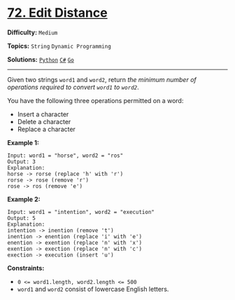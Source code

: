 # [72. Edit Distance](https://leetcode.com/problems/edit-distance/)

**Difficulty:** `Medium`

**Topics:** `String` `Dynamic Programming`

**Solutions:** [`Python`](../../src/python/challenges/problems/edit_distance_test.py) [`C#`](../../src/csharp/challenges/Problems/EditDistance.cs) [`Go`](../../src/go/challenges/problems/edit_distance_test.go)

---

Given two strings `word1` and `word2`, return *the minimum number of operations required to convert `word1` to `word2`*.

You have the following three operations permitted on a word:

* Insert a character
* Delete a character
* Replace a character

**Example 1:**

```
Input: word1 = "horse", word2 = "ros"
Output: 3
Explanation: 
horse -> rorse (replace 'h' with 'r')
rorse -> rose (remove 'r')
rose -> ros (remove 'e')
```

**Example 2:**

```
Input: word1 = "intention", word2 = "execution"
Output: 5
Explanation: 
intention -> inention (remove 't')
inention -> enention (replace 'i' with 'e')
enention -> exention (replace 'n' with 'x')
exention -> exection (replace 'n' with 'c')
exection -> execution (insert 'u')
```

**Constraints:**

* `0 <= word1.length, word2.length <= 500`
* `word1` and `word2` consist of lowercase English letters.